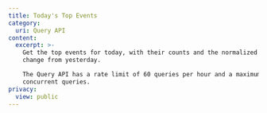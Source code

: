 ```yaml
---
title: Today's Top Events
category:
  uri: Query API
content:
  excerpt: >-
    Get the top events for today, with their counts and the normalized percent
    change from yesterday.

    The Query API has a rate limit of 60 queries per hour and a maximum of 5
    concurrent queries.
privacy:
  view: public
---
```


